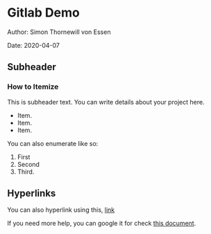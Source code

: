 # Gitlab Demo
Author: Simon Thornewill von Essen

Date: 2020-04-07

## Subheader
### How to Itemize
This is subheader text. You can write details about your project here.

* Item.
* Item.
* Item.

You can also enumerate like so:

1. First
2. Second
3. Third.

## Hyperlinks
You can also hyperlink using this, [link](https://www.google.com)

If you need more help, you can google it for check [this document](https://github.com/adam-p/markdown-here/wiki/Markdown-Cheatsheet).
